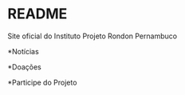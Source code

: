 # README

Site oficial do Instituto Projeto Rondon Pernambuco

*Notícias

*Doações

*Participe do Projeto
